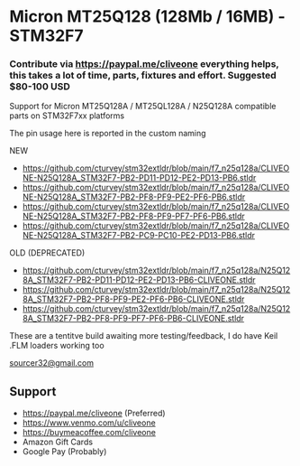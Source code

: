 # Micron MT25Q128 (128Mb / 16MB) - STM32F7
### Contribute via   https://paypal.me/cliveone  everything helps, this takes a lot of time, parts, fixtures and effort. Suggested $80-100 USD

Support for Micron MT25Q128A / MT25QL128A / N25Q128A compatible parts on STM32F7xx platforms

The pin usage here is reported in the custom naming

NEW
  *  https://github.com/cturvey/stm32extldr/blob/main/f7_n25q128a/CLIVEONE-N25Q128A_STM32F7-PB2-PD11-PD12-PE2-PD13-PB6.stldr
  *  https://github.com/cturvey/stm32extldr/blob/main/f7_n25q128a/CLIVEONE-N25Q128A_STM32F7-PB2-PF8-PF9-PE2-PF6-PB6.stldr
  *  https://github.com/cturvey/stm32extldr/blob/main/f7_n25q128a/CLIVEONE-N25Q128A_STM32F7-PB2-PF8-PF9-PF7-PF6-PB6.stldr
  *  https://github.com/cturvey/stm32extldr/blob/main/f7_n25q128a/CLIVEONE-N25Q128A_STM32F7-PB2-PC9-PC10-PE2-PD13-PB6.stldr

OLD (DEPRECATED)
  *  https://github.com/cturvey/stm32extldr/blob/main/f7_n25q128a/N25Q128A_STM32F7-PB2-PD11-PD12-PE2-PD13-PB6-CLIVEONE.stldr
  *  https://github.com/cturvey/stm32extldr/blob/main/f7_n25q128a/N25Q128A_STM32F7-PB2-PF8-PF9-PE2-PF6-PB6-CLIVEONE.stldr
  *  https://github.com/cturvey/stm32extldr/blob/main/f7_n25q128a/N25Q128A_STM32F7-PB2-PF8-PF9-PF7-PF6-PB6-CLIVEONE.stldr

These are a tentitve build awaiting more testing/feedback, I do have Keil .FLM loaders working too

 sourcer32@gmail.com
 
##  Support
 
  *  https://paypal.me/cliveone (Preferred)
  *  https://www.venmo.com/u/cliveone
  *  https://buymeacoffee.com/cliveone
  *  Amazon Gift Cards
  *  Google Pay (Probably)
